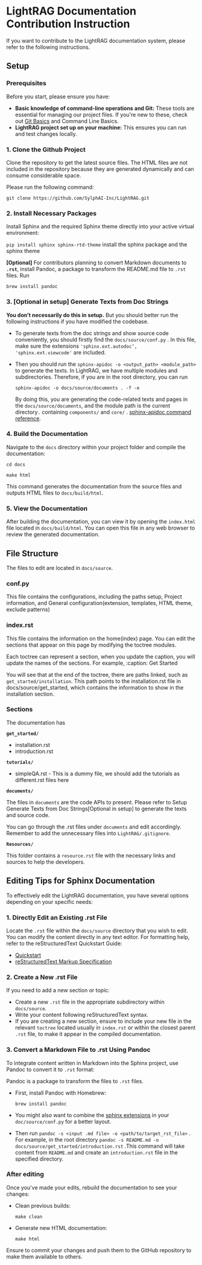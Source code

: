 # LightRAG Documentation Contribution Instruction

If you want to contribute to the LightRAG documentation system, please refer to the following instructions.

## Setup

### **Prerequisites**

Before you start, please ensure you have:

- **Basic knowledge of command-line operations and Git:** These tools are essential for managing our project files. If you're new to these, check out [Git Basics](https://git-scm.com/book/en/v2/Getting-Started-Git-Basics) and Command Line Basics.
- **LightRAG project set up on your machine:** This ensures you can run and test changes locally.

### **1. Clone the Github Project**

Clone the repository to get the latest source files. The HTML files are not included in the repository because they are generated dynamically and can consume considerable space.

Please run the following command:

`git clone https://github.com/SylphAI-Inc/LightRAG.git`

### **2. Install Necessary Packages**

Install Sphinx and the required Sphinx theme directly into your active virtual environment:

`pip install sphinx sphinx-rtd-theme`  install the sphinx package and the sphinx theme

**[Optional]** For contributors planning to convert Markdown documents to **`.rst`**,  install Pandoc, a package to transform the README.md file to `.rst` files. Run

 `brew install pandoc`

### **3. [Optional in setup] Generate Texts from Doc Strings**

**You don’t necessarily do this in setup.** But you should better run the following instructions if you have modified the codebase.

- To generate texts from the doc strings and show source code conveniently, you should firstly find the `docs/source/conf.py` . In this file, make sure the extensions `'sphinx.ext.autodoc’, 'sphinx.ext.viewcode'`  are included.
- Then you should run the `sphinx-apidoc -o <output_path> <module_path>` to generate the texts. In LightRAG, we have multiple modules and subdirectories. Therefore, if you are in the root directory, you can run
    
    `sphinx-apidoc -o docs/source/documents . -f -e` 
    
    By doing this, you are generating the code-related texts and pages in the `docs/source/documents`, and the module path is the current directory`.` containing `components/` and `core/` . [sphinx-apidoc command reference](https://www.sphinx-doc.org/en/master/man/sphinx-apidoc.html).
    

### **4. Build the Documentation**

Navigate to the `docs` directory within your project folder and compile the documentation:

`cd docs`

`make html`

This command generates the documentation from the source files and outputs HTML files to `docs/build/html`.

### **5. View the Documentation**

After building the documentation, you can view it by opening the `index.html` file located in `docs/build/html`. You can open this file in any web browser to review the generated documentation.

## File Structure

The files to edit are located in `docs/source`. 

### **conf.py**

This file contains the configurations, including the paths setup, Project information, and General configuration(extension, templates, HTML theme, exclude patterns)

### **index.rst**

This file contains the information on the home(index) page. You can edit the sections that appear on this page by modifying the toctree modules.

Each toctree can represent a section, when you update the caption, you will update the names of the sections. For example, :caption: Get Started

You will see that at the end of the toctree, there are paths linked, such as `get_started/installation`. This path points to the installation.rst file in docs/source/get_started, which contains the information to show in the installation section.

### **Sections**

The documentation has 

**`get_started/`**

- installation.rst
- introduction.rst

**`tutorials/`**

- simpleQA.rst - This is a dummy file, we should add the tutorials as different.rst files here

**`documents/`**

The files in `documents` are the code APIs to present. Please refer to Setup Generate Texts from Doc Strings[Optional in setup] to generate the texts and source code.

You can go through the .rst files under `documents` and edit accordingly. Remember to add the unnecessary files into `LightRAG/.gitignore`.

**`Resources/`**

This folder contains a `resource.rst` file with the necessary links and sources to help the developers.

## Editing Tips for Sphinx Documentation

To effectively edit the LightRAG documentation, you have several options depending on your specific needs:

### 1. Directly Edit an Existing .rst File

Locate the `.rst` file within the `docs/source` directory that you wish to edit. You can modify the content directly in any text editor. For formatting help, refer to the reStructuredText Quickstart Guide:
- [Quickstart](https://docutils.sourceforge.io/docs/user/rst/quickstart.html)
- [reStructuredText Markup Specification](https://docutils.sourceforge.io/docs/ref/rst/restructuredtext.html)

### 2. Create a New .rst File

If you need to add a new section or topic:

- Create a new `.rst` file in the appropriate subdirectory within `docs/source`.
- Write your content following reStructuredText syntax.
- If you are creating a new section, ensure to include your new file in the relevant `toctree` located usually in `index.rst` or within the closest parent `.rst` file, to make it appear in the compiled documentation.

### 3. Convert a Markdown File to .rst Using Pandoc

To integrate content written in Markdown into the Sphinx project, use Pandoc to convert it to `.rst` format:

Pandoc is a package to transform the files to `.rst` files.

- First, install Pandoc with Homebrew:
    
    `brew install pandoc` 
    
- You might also want to combine the [sphinx extensions](https://www.sphinx-doc.org/en/master/usage/extensions/index.html) in your `doc/source/conf.py` for a better layout.
- Then run `pandoc -s <input .md file> -o <path/to/target_rst_file>` . For example, in the root directory `pandoc -s README.md -o docs/source/get_started/introduction.rst` .This command will take content from `README.md` and create an `introduction.rst` file in the specified directory.

### After editing

Once you've made your edits, rebuild the documentation to see your changes:

- Clean previous builds:
    
    `make clean`
    
- Generate new HTML documentation:
    
    `make html`
    

Ensure to commit your changes and push them to the GitHub repository to make them available to others.